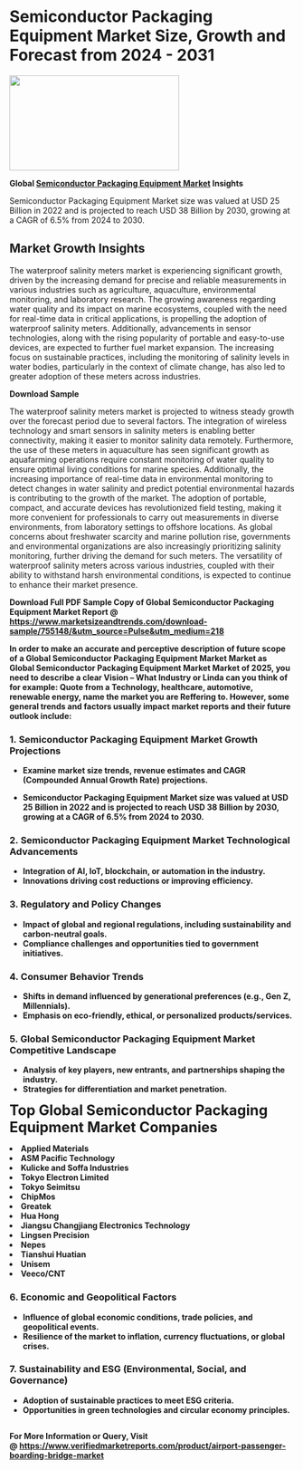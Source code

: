 <H1>Semiconductor Packaging Equipment Market Size, Growth and Forecast from 2024 - 2031</H1><img class="aligncenter size-medium wp-image-584254" src="https://thirdeyenews.in/wp-content/uploads/2024/09/Global-Market-Research-300x168.jpeg" alt="" width="300" height="168" /><p><strong>Global&nbsp;<a href="https://www.marketsizeandtrends.com/download-sample/755148/&amp;utm_source=Pulse&amp;utm_medium=218">Semiconductor Packaging Equipment Market</a> Insights</strong></p><p>Semiconductor Packaging Equipment Market size was valued at USD 25 Billion in 2022 and is projected to reach USD 38 Billion by 2030, growing at a CAGR of 6.5% from 2024 to 2030.</p><p><h2>Market Growth Insights</h2> <p>The waterproof salinity meters market is experiencing significant growth, driven by the increasing demand for precise and reliable measurements in various industries such as agriculture, aquaculture, environmental monitoring, and laboratory research. The growing awareness regarding water quality and its impact on marine ecosystems, coupled with the need for real-time data in critical applications, is propelling the adoption of waterproof salinity meters. Additionally, advancements in sensor technologies, along with the rising popularity of portable and easy-to-use devices, are expected to further fuel market expansion. The increasing focus on sustainable practices, including the monitoring of salinity levels in water bodies, particularly in the context of climate change, has also led to greater adoption of these meters across industries.</p> <p><strong>Download Sample</strong></p> <p>The waterproof salinity meters market is projected to witness steady growth over the forecast period due to several factors. The integration of wireless technology and smart sensors in salinity meters is enabling better connectivity, making it easier to monitor salinity data remotely. Furthermore, the use of these meters in aquaculture has seen significant growth as aquafarming operations require constant monitoring of water quality to ensure optimal living conditions for marine species. Additionally, the increasing importance of real-time data in environmental monitoring to detect changes in water salinity and predict potential environmental hazards is contributing to the growth of the market. The adoption of portable, compact, and accurate devices has revolutionized field testing, making it more convenient for professionals to carry out measurements in diverse environments, from laboratory settings to offshore locations. As global concerns about freshwater scarcity and marine pollution rise, governments and environmental organizations are also increasingly prioritizing salinity monitoring, further driving the demand for such meters. The versatility of waterproof salinity meters across various industries, coupled with their ability to withstand harsh environmental conditions, is expected to continue to enhance their market presence. <p><strong></p><p><span class=""><strong>Download Full PDF Sample Copy of Global Semiconductor Packaging Equipment Market Report</strong> @ <a href="https://www.marketsizeandtrends.com/download-sample/755148/&amp;utm_source=Pulse&amp;utm_medium=218" target="_blank">https://www.marketsizeandtrends.com/download-sample/755148/&amp;utm_source=Pulse&amp;utm_medium=218</a></span></p><p>In order to make an accurate and perceptive description of future scope of a Global&nbsp;Semiconductor Packaging Equipment Market Market as Global&nbsp;Semiconductor Packaging Equipment Market Market of 2025, you need to describe a clear Vision &ndash; What Industry or Linda can you think of for example: Quote from a Technology, healthcare, automotive, renewable energy, name the market you are Reffering to. However, some general trends and factors usually impact market reports and their future outlook include:</p><h3>1.&nbsp;<strong>Semiconductor Packaging Equipment Market Growth Projections</strong></h3><ul><li>Examine market size trends, revenue estimates and CAGR (Compounded Annual Growth Rate) projections.</li><li><p>Semiconductor Packaging Equipment Market size was valued at USD 25 Billion in 2022 and is projected to reach USD 38 Billion by 2030, growing at a CAGR of 6.5% from 2024 to 2030.</p></li></ul><h3>2.&nbsp;<strong>Semiconductor Packaging Equipment Market Technological Advancements</strong></h3><ul><li>Integration of AI, IoT, blockchain, or automation in the industry.</li><li>Innovations driving cost reductions or improving efficiency.</li></ul><h3>3.&nbsp;<strong>Regulatory and Policy Changes</strong></h3><ul><li>Impact of global and regional regulations, including sustainability and carbon-neutral goals.</li><li>Compliance challenges and opportunities tied to government initiatives.</li></ul><h3>4.&nbsp;<strong>Consumer Behavior Trends</strong></h3><ul><li>Shifts in demand influenced by generational preferences (e.g., Gen Z, Millennials).</li><li>Emphasis on eco-friendly, ethical, or personalized products/services.</li></ul><h3>5.&nbsp;<strong>Global Semiconductor Packaging Equipment Market Competitive Landscape</strong></h3><ul><li>Analysis of key players, new entrants, and partnerships shaping the industry.</li><li>Strategies for differentiation and market penetration.</li></ul><p data-pm-slice="1 1 []"><span style="color: inherit; font-family: inherit; font-size: 25px;">Top Global Semiconductor Packaging Equipment Market Companies</span></p><div class="" data-test-id=""><p><li>Applied Materials</li><li> ASM Pacific Technology</li><li> Kulicke and Soffa Industries</li><li> Tokyo Electron Limited</li><li> Tokyo Seimitsu</li><li> ChipMos</li><li> Greatek</li><li> Hua Hong</li><li> Jiangsu Changjiang Electronics Technology</li><li> Lingsen Precision</li><li> Nepes</li><li> Tianshui Huatian</li><li> Unisem</li><li> Veeco/CNT</li></p></div><h3>6.&nbsp;<strong>Economic and Geopolitical Factors</strong></h3><ul><li>Influence of global economic conditions, trade policies, and geopolitical events.</li><li>Resilience of the market to inflation, currency fluctuations, or global crises.</li></ul><h3>7.&nbsp;<strong>Sustainability and ESG (Environmental, Social, and Governance)</strong></h3><ul><li>Adoption of sustainable practices to meet ESG criteria.</li><li>Opportunities in green technologies and circular economy principles.</li></ul><h2><strong style="font-size: 14px;">For More Information or Query, Visit @&nbsp;</strong><a style="background-color: #ffffff; font-size: 14px;" href="https://www.marketsizeandtrends.com/report/semiconductor-packaging-equipment-market/" target="_blank">https://www.verifiedmarketreports.com/product/airport-passenger-boarding-bridge-market</a></h2>
